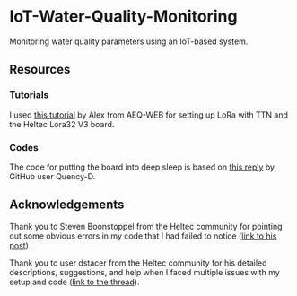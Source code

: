 # IoT-Water-Quality-Monitoring
Monitoring water quality parameters using an IoT-based system.

<h2>Resources</h2>
<h3>Tutorials</h3>
<p>I used <a href="https://www.aeq-web.com/heltec-lora32-v3-board-arduino-ide-lorawan-setup/">this tutorial</a> by Alex from AEQ-WEB for setting up LoRa with TTN and the Heltec Lora32 V3 board.</p>
<h3>Codes</h3>
<p>The code for putting the board into deep sleep is based on <a href="https://github.com/Heltec-Aaron-Lee/WiFi_Kit_series/issues/6#issuecomment-1574824770">this reply</a> by GitHub user Quency-D.</p>

<h2>Acknowledgements</h2>
<p>Thank you to Steven Boonstoppel from the Heltec community for pointing out some obvious errors in my code that I had failed to notice (<a href="http://community.heltec.cn/t/wifi-lora-32-v3-send-sensor-data-via-lora-then-go-back-to-deep-sleep/14392/2?u=jsteiwer">link to his post</a>).</p>
<p>Thank you to user dstacer from the Heltec community for his detailed descriptions, suggestions, and help when I faced multiple issues with my setup and code (<a href="http://community.heltec.cn/t/connecting-multiple-sensors-to-heltec-lora-v3-board-and-sending-the-data-to-thingspeak/14329">link to the thread</a>).</p>
